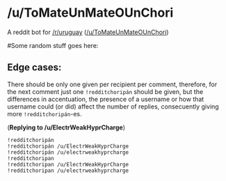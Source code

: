 # /u/ToMateUnMateOUnChori
A reddit bot for [/r/uruguay](https://www.reddit.com/r/uruguay/) ([/u/ToMateUnMateOUnChori](https://www.reddit.com/u/ToMateUnMateOUnChori/))


#Some random stuff goes here:

## Edge cases:
There should be only one given per recipient per comment, therefore, for the next comment just one `!redditchoripán` should be given, but the differences in accentuation, the presence of a username or how that username could (or did) affect the number of
replies, consecuently giving more `!redditchoripán`-es.

(**Replying to /u/ElectrWeakHyprCharge**)

    !redditchoripán  
    !redditchoripán /u/ElectrWeakHyprCharge  
    !redditchoripán /u/electrweakhyprcharge  
    !redditchoripan  
    !redditchoripan /u/ElectrWeakHyprCharge  
    !redditchoripan /u/electrweakhyprcharge  
    
    
